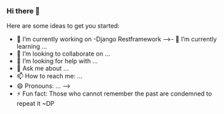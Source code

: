 ### Hi there 👋


Here are some ideas to get you started:

- 🔭 I’m currently working on -Django Restframework
-->- 🌱 I’m currently learning ...
- 👯 I’m looking to collaborate on ...
- 🤔 I’m looking for help with ...
- 💬 Ask me about ...
- 📫 How to reach me: ...
- 😄 Pronouns: ...
-->
- ⚡ Fun fact: Those who cannot remember the past are condemned to repeat it ~DP
